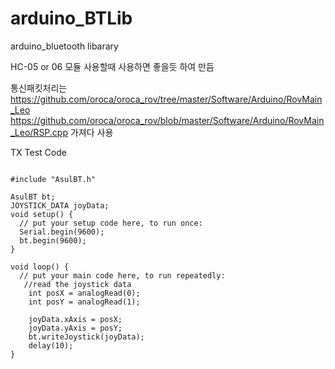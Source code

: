 # arduino_BTLib
arduino_bluetooth libarary


HC-05 or 06 모듈 사용할때 사용하면 좋을듯 하여 만듬

통신패킷처리는 
https://github.com/oroca/oroca_rov/tree/master/Software/Arduino/RovMain_Leo
https://github.com/oroca/oroca_rov/blob/master/Software/Arduino/RovMain_Leo/RSP.cpp
가져다 사용

TX Test Code
<pre><code>
#include "AsulBT.h"

AsulBT bt;
JOYSTICK_DATA joyData;
void setup() {
  // put your setup code here, to run once:
  Serial.begin(9600);
  bt.begin(9600);
}

void loop() {
  // put your main code here, to run repeatedly:
   //read the joystick data
    int posX = analogRead(0);
    int posY = analogRead(1);
    
    joyData.xAxis = posX;     
    joyData.yAxis = posY;
    bt.writeJoystick(joyData);
    delay(10);
}
</code></pre>
